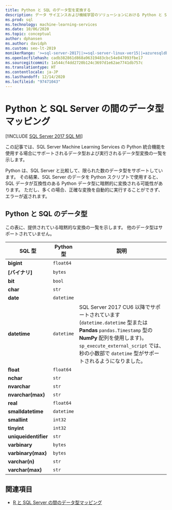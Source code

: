 ```yaml
---
title: Python と SQL のデータ型を変換する
description: データ サイエンスおよび機械学習のソリューションにおける Python と SQL Server の間の暗黙的および明示的なデータ型の変換について確認します。
ms.prod: sql
ms.technology: machine-learning-services
ms.date: 10/06/2020
ms.topic: conceptual
author: dphansen
ms.author: davidph
ms.custom: seo-lt-2019
monikerRange: '>=sql-server-2017||>=sql-server-linux-ver15||=azuresqldb-mi-current'
ms.openlocfilehash: cadb382861d868a96319483cbc54e847093fbe17
ms.sourcegitcommit: 1a544cf4dd2720b124c3697d1e62ae7741db757c
ms.translationtype: HT
ms.contentlocale: ja-JP
ms.lasthandoff: 12/14/2020
ms.locfileid: "97471043"
---
```

# <a name="data-type-mappings-between-python-and-sql-server"></a>Python と SQL Server の間のデータ型マッピング
[!INCLUDE [SQL Server 2017 SQL MI](../../includes/applies-to-version/sqlserver2017-asdbmi.md)]

この記事では、SQL Server Machine Learning Services の Python 統合機能を使用する場合にサポートされるデータ型および実行されるデータ型変換の一覧を示します。

Python は、SQL Server と比較して、限られた数のデータ型をサポートしています。 その結果、SQL Server のデータを Python スクリプトで使用すると、SQL データが互換性のある Python データ型に暗黙的に変換される可能性があります。 ただし、多くの場合、正確な変換を自動的に実行することができず、エラーが返されます。

## <a name="python-and-sql-data-types"></a>Python と SQL のデータ型

この表に、提供されている暗黙的な変換の一覧を示します。 他のデータ型はサポートされていません。

| SQL 型             | Python 型 | 説明 |
|----------------------|-------------|-------------|
| **bigint**           | `float64`   |
| **[バイナリ]**           | `bytes`     |
| **bit**              | `bool`      |
| **char**             | `str`       |
| **date**             | `datetime`  |
| **datetime**         |`datetime`   | SQL Server 2017 CU6 以降でサポートされています (`datetime.datetime` 型または **Pandas** `pandas.Timestamp` 型の **NumPy** 配列を使用します)。 `sp_execute_external_script` では、秒の小数部で `datetime` 型がサポートされるようになりました。|
| **float**            | `float64`   |
| **nchar**            | `str`       |
| **nvarchar**         | `str`       |
| **nvarchar(max)**    | `str`       |
| **real**             | `float64`   |
| **smalldatetime**    | `datetime`  |
| **smallint**         | `int32`     |
| **tinyint**          | `int32`     |
| **uniqueidentifier** | `str`       |
| **varbinary**        | `bytes`     |
| **varbinary(max)**   | `bytes`     |
| **varchar(n)**       | `str`       |
| **varchar(max)**     | `str`       |

## <a name="see-also"></a>関連項目

+ [R と SQL Server の間のデータ型マッピング](../r/r-libraries-and-data-types.md)
